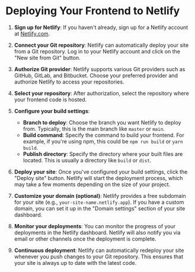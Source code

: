 # Deploying Your Frontend to Netlify

1. **Sign up for Netlify**: If you haven't already, sign up for a Netlify account at [Netlify.com](https://www.netlify.com/).

2. **Connect your Git repository**: Netlify can automatically deploy your site from a Git repository. Log in to your Netlify account and click on the "New site from Git" button.

3. **Authorize Git provider**: Netlify supports various Git providers such as GitHub, GitLab, and Bitbucket. Choose your preferred provider and authorize Netlify to access your repositories.

4. **Select your repository**: After authorization, select the repository where your frontend code is hosted.

5. **Configure your build settings**:
   - **Branch to deploy**: Choose the branch you want Netlify to deploy from. Typically, this is the main branch like `master` or `main`.
   - **Build command**: Specify the command to build your frontend. For example, if you're using npm, this could be `npm run build` or `yarn build`.
   - **Publish directory**: Specify the directory where your built files are located. This is usually a directory like `build` or `dist`.

6. **Deploy your site**: Once you've configured your build settings, click the "Deploy site" button. Netlify will start the deployment process, which may take a few moments depending on the size of your project.

7. **Customize your domain (optional)**: Netlify provides a free subdomain for your site (e.g., `your-site-name.netlify.app`). If you have a custom domain, you can set it up in the "Domain settings" section of your site dashboard.

8. **Monitor your deployments**: You can monitor the progress of your deployments in the Netlify dashboard. Netlify will also notify you via email or other channels once the deployment is complete.

9. **Continuous deployment**: Netlify can automatically redeploy your site whenever you push changes to your Git repository. This ensures that your site is always up to date with the latest code.
